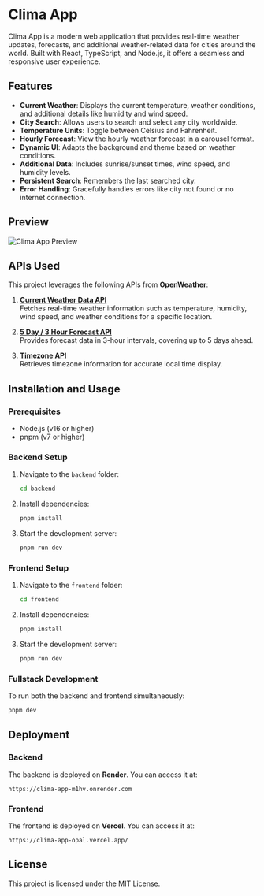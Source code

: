 # Clima App

Clima App is a modern web application that provides real-time weather updates, forecasts, and additional weather-related data for cities around the world. Built with React, TypeScript, and Node.js, it offers a seamless and responsive user experience.

## Features

- **Current Weather**: Displays the current temperature, weather conditions, and additional details like humidity and wind speed.
- **City Search**: Allows users to search and select any city worldwide.
- **Temperature Units**: Toggle between Celsius and Fahrenheit.
- **Hourly Forecast**: View the hourly weather forecast in a carousel format.
- **Dynamic UI**: Adapts the background and theme based on weather conditions.
- **Additional Data**: Includes sunrise/sunset times, wind speed, and humidity levels.
- **Persistent Search**: Remembers the last searched city.
- **Error Handling**: Gracefully handles errors like city not found or no internet connection.

## Preview

![Clima App Preview](https://i.imgur.com/Cs7pWAi.png)

## APIs Used

This project leverages the following APIs from **OpenWeather**:

1. **[Current Weather Data API](https://docs.openweather.co.uk/current)**  
   Fetches real-time weather information such as temperature, humidity, wind speed, and weather conditions for a specific location.

2. **[5 Day / 3 Hour Forecast API](https://openweathermap.org/forecast5)**  
   Provides forecast data in 3-hour intervals, covering up to 5 days ahead.

3. **[Timezone API](https://timezonedb.com/)**  
   Retrieves timezone information for accurate local time display.

## Installation and Usage

### Prerequisites
- Node.js (v16 or higher)
- pnpm (v7 or higher)

### Backend Setup
1. Navigate to the `backend` folder:
   ```bash
   cd backend
   ```
2. Install dependencies:
   ```bash
   pnpm install
   ```
3. Start the development server:
   ```bash
   pnpm run dev
   ```

### Frontend Setup
1. Navigate to the `frontend` folder:
   ```bash
   cd frontend
   ```
2. Install dependencies:
   ```bash
   pnpm install
   ```
3. Start the development server:
   ```bash
   pnpm run dev
   ```

### Fullstack Development
To run both the backend and frontend simultaneously:
```bash
pnpm dev
```

## Deployment

### Backend
The backend is deployed on **Render**. You can access it at:
```
https://clima-app-m1hv.onrender.com
```

### Frontend
The frontend is deployed on **Vercel**. You can access it at:
```
https://clima-app-opal.vercel.app/
```

## License
This project is licensed under the MIT License.

